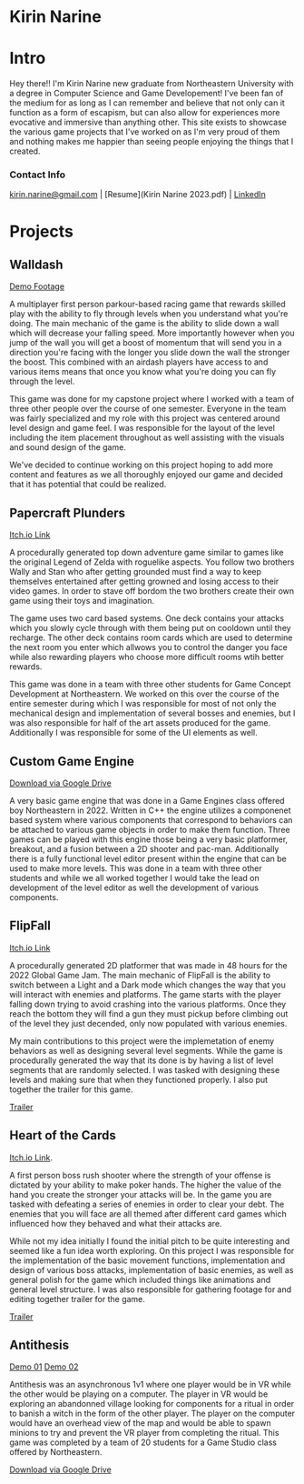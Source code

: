# Kirin Narine

# Intro

Hey there!! I'm Kirin Narine new graduate from Northeastern University with a degree in Computer Science and Game Developement! I've been fan of the medium for as long as I can remember and believe that not only can it function as a form of escapism, but can also allow for experiences more evocative and immersive than anything other. This site exists to showcase the various game projects that I've worked on as I'm very proud of them and nothing makes me happier than seeing people enjoying the things that I created.

### Contact Info
kirin.narine@gmail.com | [Resume](Kirin Narine 2023.pdf) | [LinkedIn](https://www.linkedin.com/in/kirin-narine-114463196/)


# Projects

## Walldash
[Demo Footage](https://www.youtube.com/watch?v=wVuuAmM89Ws)

A multiplayer first person parkour-based racing game that rewards skilled play with the ability to fly through levels when you understand what you're doing. The main mechanic of the game is the ability to slide down a wall which will decrease your falling speed. More importantly however when you jump of the wall you will get a boost of momentum that will send you in a direction you're facing with the longer you slide down the wall the stronger the boost. This combined with an airdash players have access to and various items means that once you know what you're doing you can fly through the level. 

This game was done for my capstone project where I worked with a team of three other people over the course of one semester. Everyone in the team was fairly specialized and my role with this project was centered around level design and game feel. I was responsible for the layout of the level including the item placement throughout as well assisting with the visuals and sound design of the game.

We've decided to continue working on this project hoping to add more content and features as we all thoroughly enjoyed our game and decided that it has potential that could be realized.

## Papercraft Plunders
[Itch.io Link](https://jlewis19.itch.io/papercraft-plunders)

A procedurally generated top down adventure game similar to games like the original Legend of Zelda with roguelike aspects. You follow two brothers Wally and Stan who after getting grounded must find a way to keep themselves entertained after getting growned and losing access to their video games. In order to stave off bordom the two brothers create their own game using their toys and imagination.

The game uses two card based systems. One deck contains your attacks which you slowly cycle through with them being put on cooldown until they recharge. The other deck contains room cards which are used to determine the next room you enter which allwows you to control the danger you face while also rewarding players who choose more difficult rooms wtih better rewards.

This game was done in a team with three other students for Game Concept Development at Northeastern. We worked on this over the course of the entire semester during which I was responsible for most of not only the mechanical design and implementation of several bosses and enemies, but I was also responsible for half of the art assets produced for the game. Additionally I was responsible for some of the UI elements as well.

## Custom Game Engine
[Download via Google Drive](https://drive.google.com/file/d/1SGJijRK0EYqmy3PEpsEhV5oQKEVkSURy/view)

A very basic game engine that was done in a Game Engines class offered boy Northeastern in 2022. Written in C++ the engine utilizes a componenet based system where various components that correspond to behaviors can be attached to various game objects in order to make them function. Three games can be played with this engine those being a very basic platformer, breakout, and a fusion between a 2D shooter and pac-man. Additionally there is a fully functional level editor present within the engine that can be used to make more levels. This was done in a team with three other students and while we all worked together I would take the lead on development of the level editor as well the development of various components.

## FlipFall
[Itch.io Link](https://jlewis19.itch.io/flipfall)

A procedurally generated 2D platformer that was made in 48 hours for the 2022 Global Game Jam. The main mechanic of FlipFall is the ability to switch between a Light and a Dark mode which changes the way that you will interact with enemies and platforms. The game starts with the player falling down trying to avoid crashing into the various platforms. Once they reach the bottom they will find a gun they must pickup before climbing out of the level they just decended, only now populated with various enemies.

My main contributions to this project were the implemetation of enemy behaviors as well as designing several level segments. While the game is procedurally generated the way that its done is by having a list of level segments that are randomly selected. I was tasked with designing these levels and making sure that when they functioned properly. I also put together the trailer for this game.

[Trailer](https://www.youtube.com/watch?v=_K3VnBIYrfo)

## Heart of the Cards
[Itch.io Link](https://jlewis19.itch.io/heart-of-the-cards).

A first person boss rush shooter where the strength of your offense is dictated by your ability to make poker hands. The higher the value of the hand you create the stronger your attacks will be. In the game you are tasked with defeating a series of enemies in order to clear your debt. The enemies that you will face are all themed after different card games which influenced how they behaved and what their attacks are.

While not my idea initially I found the initial pitch to be quite interesting and seemed like a fun idea worth exploring. On this project I was responsible for the implementation of the basic movement functions, implementation and design of various boss attacks, implementation of basic enemies, as well as general polish for the game which included things like animations and general level structure. I was also responsible for gathering footage for and editing together trailer for the game.

[Trailer](https://www.youtube.com/watch?v=7AeeUF-GEeI&t=12s)

## Antithesis
[Demo 01](https://www.youtube.com/watch?v=9vBaXVxM_s4)
[Demo 02](https://www.youtube.com/watch?v=IrpHv2PjwZw)

Antithesis was an asynchronous 1v1 where one player would be in VR while the other would be playing on a computer. The player in VR would be exploring an abandonned village looking for components for a ritual in order to banish a witch in the form of the other player. The player on the computer would have an overhead view of the map and would be able to spawn minions to try and prevent the VR player from completing the ritual. This game was completed by a team of 20 students for a Game Studio class offered by Northeastern.

[Download via Google Drive](https://drive.google.com/file/d/1NSE_AMWeBbfFcW-BmmYfYFzfArIaIpNS/view)


